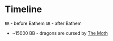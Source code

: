 # Timeline

`BB` - before Bathem
`AB` - after Bathem

- ~15000 BB - dragons are cursed by [The Moth](./people/gods/the_moth.md)
